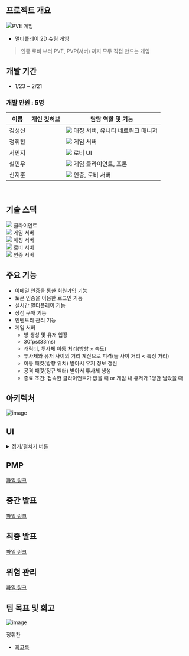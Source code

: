 ## 프로젝트 개요
![PVE 게임](https://user-images.githubusercontent.com/40656425/221360737-dd27c513-c0cc-468a-809d-aeb4a35922eb.png)
- 멀티플레이 2D 슈팅 게임
> 인증 로비 부터 PVE, PVP(서버) 까지 모두 직접 만드는 게임


## 개발 기간
- 1/23 ~ 2/21

### 개발 인원 : 5명
| 이름 | 개인 깃허브 | 담당 역할 및 기능 |
| ------ | ---------- | ------ |
| 김성신 |    | <img src="https://img.shields.io/badge/-BE-red"> 매칭 서버, 유니티 네트워크 매니저 |
| 정휘찬 |  | <img src="https://img.shields.io/badge/-BE-red"> 게임 서버     |
| 서민지 |            | <img src="https://img.shields.io/badge/-FE-blue"> 로비 UI |
| 설민우 |          | <img src="https://img.shields.io/badge/-FE-blue"> 게임 클라이언트, 포톤 |
| 신지훈 |          | <img src="https://img.shields.io/badge/-BE-red"> 인증, 로비 서버|
<br/>

## 기술 스택
<img src="https://img.shields.io/badge/Unity-FFFFFF?style=for-the-badge&logo=Unity&logoColor=black"> 클라이언트\
<img src="https://img.shields.io/badge/C++-00599C?style=for-the-badge&logo=C++&logoColor=white"> 게임 서버\
<img src="https://img.shields.io/badge/C Sharp-239120?style=for-the-badge&logo=C Sharp&logoColor=white"> 매칭 서버\
<img src="https://img.shields.io/badge/Node.js-339933?style=for-the-badge&logo=Node.js&logoColor=white"> 로비 서버\
<img src="https://img.shields.io/badge/NestJS-E0234E?style=for-the-badge&logo=NestJS&logoColor=white"> 인증 서버


## 주요 기능
- 이메일 인증을 통한 회원가입 기능
- 토큰 인증을 이용한 로그인 기능
- 실시간 멀티플레이 기능
- 상점 구매 기능
- 인벤토리 관리 기능
- 게임 서버
  - 방 생성 및 유저 입장
  - 30fps(33ms)
  - 캐릭터, 투사체 이동 처리(방향 × 속도)
  - 투사체와 유저 사이의 거리 계산으로 피격(둘 사이 거리 < 특정 거리)
  - 이동 패킷(방향 위치) 받아서 유저 정보 갱신
  - 공격 패킷(정규 벡터) 받아서 투사체 생성
  - 종료 조건: 접속한 클라이언트가 없을 때 or 게임 내 유저가 1명만 남았을 때

## 아키텍처
![image](https://user-images.githubusercontent.com/40656425/221357105-8fa68669-98f0-497e-9e9b-ea692981225e.png)

## UI

<details>
<summary>접기/펼치기 버튼</summary>
<div markdown="1">

### 게임 접속
[이미지](https://github.com/sgdevcamp2022/ants/blob/main/img/ForReadMe/%EB%A1%9C%EA%B7%B8%EC%9D%B8.png)

### 회원 가입
[이미지](https://github.com/sgdevcamp2022/ants/blob/main/img/ForReadMe/%ED%9A%8C%EC%9B%90%EA%B0%80%EC%9E%85.png)

### 게임 로비
[이미지](https://github.com/sgdevcamp2022/ants/blob/main/img/ForReadMe/%EA%B2%8C%EC%9E%84%20%EB%A1%9C%EB%B9%84.png)

### 채팅
[이미지](https://github.com/sgdevcamp2022/ants/blob/main/img/ForReadMe/%EC%B1%84%ED%8C%85.png)

### 설정
[이미지](https://github.com/sgdevcamp2022/ants/blob/main/img/ForReadMe/%EC%84%A4%EC%A0%95.png)

### 상점
[이미지](https://github.com/sgdevcamp2022/ants/blob/main/img/ForReadMe/%EC%83%81%EC%A0%90.png)

### 인벤토리
[이미지](https://github.com/sgdevcamp2022/ants/blob/main/img/ForReadMe/%EC%9D%B8%EB%B2%A4%ED%86%A0%EB%A6%AC.png)

### 게임모드 선택
[이미지](https://github.com/sgdevcamp2022/ants/blob/main/img/ForReadMe/%EA%B2%8C%EC%9E%84%EB%AA%A8%EB%93%9C%20%EC%84%A0%ED%83%9D.png)

### PVP 게임
[이미지](https://github.com/sgdevcamp2022/ants/blob/main/img/ForReadMe/PVP%20%EA%B2%8C%EC%9E%84.png)

### PVE 게임
[이미지](https://github.com/sgdevcamp2022/ants/blob/main/img/ForReadMe/PVE%20%EA%B2%8C%EC%9E%84.png)

### PVE 방 목록 및 방생성
[이미지](https://github.com/sgdevcamp2022/ants/blob/main/img/ForReadMe/PVE%20%EB%B0%A9%20%EB%AA%A9%EB%A1%9D%20%EB%B0%8F%20%EC%83%9D%EC%84%B1.png)

### PVE 대기방
[이미지](https://github.com/sgdevcamp2022/ants/blob/main/img/ForReadMe/PVE%20%EB%8C%80%EA%B8%B0%EB%B0%A9.png)

### PVE 게임
[이미지](https://github.com/sgdevcamp2022/ants/blob/main/img/ForReadMe/PVE%20%EA%B2%8C%EC%9E%84.png)

</div>
</details>




## PMP
[파일 링크](https://github.com/sgdevcamp2022/ants/blob/main/doc/PPT/%5BPMP%5D%20%EC%A0%84%EB%9D%BC_Ants.pdf)
## 중간 발표
[파일 링크](https://github.com/sgdevcamp2022/ants/blob/main/doc/PPT/%5B%EC%A4%91%EA%B0%84%EB%B0%9C%ED%91%9C%5D%20%EC%A0%84%EB%9D%BC_Ants.pdf)
## 최종 발표
[파일 링크](https://github.com/sgdevcamp2022/ants/blob/main/doc/PPT/%5B%EC%B5%9C%EC%A2%85%EB%B0%9C%ED%91%9C%5D%20%EC%A0%84%EB%9D%BC_Ants.pdf)
## 위험 관리
[파일 링크](https://github.com/sgdevcamp2022/ants/tree/main/doc/risk_management)
## 팀 목표 및 회고
![image](https://user-images.githubusercontent.com/40656425/221360536-9da8fa45-2645-4f97-ba65-14583c3198a4.png)


정휘찬
- [회고록](https://velog.io/@oak_cassia/%ED%94%84%EB%A1%9C%EC%A0%9D%ED%8A%B8%EC%97%90%EC%84%9C-%EC%96%BB%EC%9D%80-%EA%B2%83)
